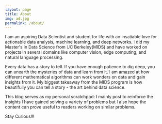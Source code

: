 ```yaml
---
layout: page
title: About
img: ad.jpg
permalink: /about/
---
```




I am an aspiring Data Scientist and student for life with an insatiable love for actionable data analysis, machine learning, and deep networks. I did my Master's in Data Science from UC Berkeley(MIDS) and have worked on projects in several domains like computer vision, edge computing, and natural language processing.

Every data has a story to tell. If you have enough patience to dig deep, you can unearth the mysteries of data and learn from it. I am amazed at how different mathematical algorithms 
can work wonders on data and gain insights from it. My biggest takeaway from the MIDS program is how beautifully you can tell a story - the art behind data science.

This blog serves as my personal scratchpad: I mainly post to reinforce the insights I have gained solving a variety of problems but I also hope the content can prove useful to readers working on similar problems.  

Stay Curious!!!
